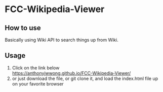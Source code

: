 # FCC-Wikipedia-Viewer

## How to use 
Basically using Wiki API to search things up from Wiki.

## Usage
1. Click on the link below <br>
  https://anthonyjwwong.github.io/FCC-Wikipedia-Viewer/
2. or just download the file, or git clone it, and load the index.html file up on your favorite browser
